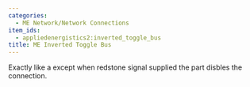 ```yaml
---
categories:
  - ME Network/Network Connections
item_ids:
  - appliedenergistics2:inverted_toggle_bus
title: ME Inverted Toggle Bus
---
```


Exactly like a <ItemLink id="appliedenergistics2:toggle_bus"/>
except when redstone signal supplied the part disbles the connection.

<RecipeFor id="appliedenergistics2:inverted_toggle_bus" />
